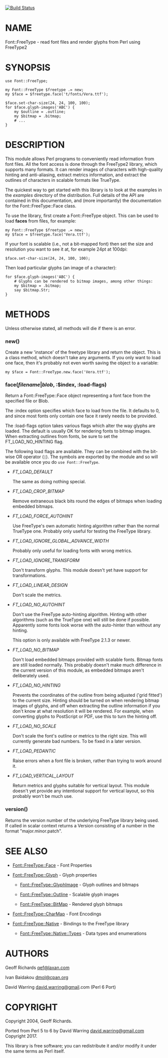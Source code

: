 [![Build Status](https://travis-ci.org/p6-pdf/Font-FreeType-p6.svg?branch=master)](https://travis-ci.org/p6-pdf/Font-FreeType-p6)

NAME
====

Font::FreeType - read font files and render glyphs from Perl using FreeType2

SYNOPSIS
========

    use Font::FreeType;

    my Font::FreeType $freetype .= new;
    my $face = $freetype.face('t/fonts/Vera.ttf');

    $face.set-char-size(24, 24, 100, 100);
    for $face.glyph-images('ABC') {
        my $outline = .outline;
        my $bitmap = .bitmap;
        # ...
    }

DESCRIPTION
===========

This module allows Perl programs to conveniently read information from font files. All the font access is done through the FreeType2 library, which supports many formats. It can render images of characters with high-quality hinting and anti-aliasing, extract metrics information, and extract the outlines of characters in scalable formats like TrueType.

The quickest way to get started with this library is to look at the examples in the _examples_ directory of the distribution. Full details of the API are contained in this documentation, and (more importantly) the documentation for the Font::FreeType::Face class.

To use the library, first create a Font::FreeType object. This can be used to load **faces** from files, for example:

    my Font::FreeType $freetype .= new;
    my $face = $freetype.face('Vera.ttf');

If your font is scalable (i.e., not a bit-mapped font) then set the size and resolution you want to see it at, for example 24pt at 100dpi:

    $face.set-char-size(24, 24, 100, 100);

Then load particular glyphs (an image of a character):

    for $face.glyph-images('ABC') {
        # Glyphs can be rendered to bitmap images, among other things:
        my $bitmap = .bitmap;
        say $bitmap.Str;
    }

METHODS
=======

Unless otherwise stated, all methods will die if there is an error.

### new()

Create a new 'instance' of the freetype library and return the object. This is a class method, which doesn't take any arguments. If you only want to load one face, then it's probably not even worth saving the object to a variable:

    my $face = Font::FreeType.new.face('Vera.ttf');

### face(_filename_|_blob_, :$index, :load-flags)

Return a Font::FreeType::Face object representing a font face from the specified file or Blob.

The :index option specifies which face to load from the file. It defaults to 0, and since most fonts only contain one face it rarely needs to be provided.

The :load-flags option takes various flags which alter the way glyphs are loaded. The default is usually OK for rendering fonts to bitmap images. When extracting outlines from fonts, be sure to set the FT\_LOAD\_NO\_HINTING flag.

The following load flags are available. They can be combined with the bit-wise OR operator (`|`). The symbols are exported by the module and so will be available once you do `use Font::FreeType`.

  * *FT_LOAD_DEFAULT*

    The same as doing nothing special.

  * *FT_LOAD_CROP_BITMAP*

    Remove extraneous black bits round the edges of bitmaps when loading embedded bitmaps.

  * *FT_LOAD_FORCE_AUTOHINT*

    Use FreeType's own automatic hinting algorithm rather than the normal TrueType one. Probably only useful for testing the FreeType library.

  * *FT_LOAD_IGNORE_GLOBAL_ADVANCE_WIDTH*

    Probably only useful for loading fonts with wrong metrics.

  * *FT_LOAD_IGNORE_TRANSFORM*

    Don't transform glyphs. This module doesn't yet have support for transformations.

  * *FT_LOAD_LINEAR_DESIGN*

    Don't scale the metrics.

  * *FT_LOAD_NO_AUTOHINT*

    Don't use the FreeType auto-hinting algorithm. Hinting with other algorithms (such as the TrueType one) will still be done if possible. Apparently some fonts look worse with the auto-hinter than without any hinting.

    This option is only available with FreeType 2.1.3 or newer.

  * *FT_LOAD_NO_BITMAP*

    Don't load embedded bitmaps provided with scalable fonts. Bitmap fonts are still loaded normally. This probably doesn't make much difference in the current version of this module, as embedded bitmaps aren't deliberately used.

  * *FT_LOAD_NO_HINTING*

    Prevents the coordinates of the outline from being adjusted ('grid fitted') to the current size. Hinting should be turned on when rendering bitmap images of glyphs, and off when extracting the outline information if you don't know at what resolution it will be rendered. For example, when converting glyphs to PostScript or PDF, use this to turn the hinting off.

  * *FT_LOAD_NO_SCALE*

    Don't scale the font's outline or metrics to the right size. This will currently generate bad numbers. To be fixed in a later version.

  * *FT_LOAD_PEDANTIC*

    Raise errors when a font file is broken, rather than trying to work around it.

  * *FT_LOAD_VERTICAL_LAYOUT*

    Return metrics and glyphs suitable for vertical layout. This module doesn't yet provide any intentional support for vertical layout, so this probably won't be much use.

### version()

Returns the version number of the underlying FreeType library being used. If called in scalar context returns a Version consisting of a number in the format "major.minor.patch".

SEE ALSO
========

  * [Font::FreeType::Face](https://github.com/p6-pdf/Font-FreeType-p6/blob/master/lib/Font/FreeType/Face.md) - Font Properties

  * [Font::FreeType::Glyph](https://github.com/p6-pdf/Font-FreeType-p6/blob/master/lib/Font/FreeType/Glyph.md) - Glyph properties

    * [Font::FreeType::GlyphImage](https://github.com/p6-pdf/Font-FreeType-p6/blob/master/lib/Font/FreeType/GlyphImage.md) - Glyph outlines and bitmaps

    * [Font::FreeType::Outline](https://github.com/p6-pdf/Font-FreeType-p6/blob/master/lib/Font/FreeType/Outline.md) - Scalable glyph images

    * [Font::FreeType::BitMap](https://github.com/p6-pdf/Font-FreeType-p6/blob/master/lib/Font/FreeType/BitMap.md) - Rendered glyph bitmaps

  * [Font::FreeType::CharMap](https://github.com/p6-pdf/Font-FreeType-p6/blob/master/lib/Font/FreeType/CharMap.md) - Font Encodings

  * [Font::FreeType::Native](https://github.com/p6-pdf/Font-FreeType-p6/blob/master/lib/Font/FreeType/Native.md) - Bindings to the FreeType library

    * [Font::FreeType::Native::Types](https://github.com/p6-pdf/Font-FreeType-p6/blob/master/lib/Font/FreeType/Native/Types.md) - Data types and enumerations

AUTHORS
=======

Geoff Richards <qef@laxan.com>

Ivan Baidakou <dmol@cpan.org>

David Warring <david.warring@gmail>.com (Perl 6 Port)

COPYRIGHT
=========

Copyright 2004, Geoff Richards.

Ported from Perl 5 to 6 by David Warring <david.warring@gmail.com> Copyright 2017.

This library is free software; you can redistribute it and/or modify it under the same terms as Perl itself.
